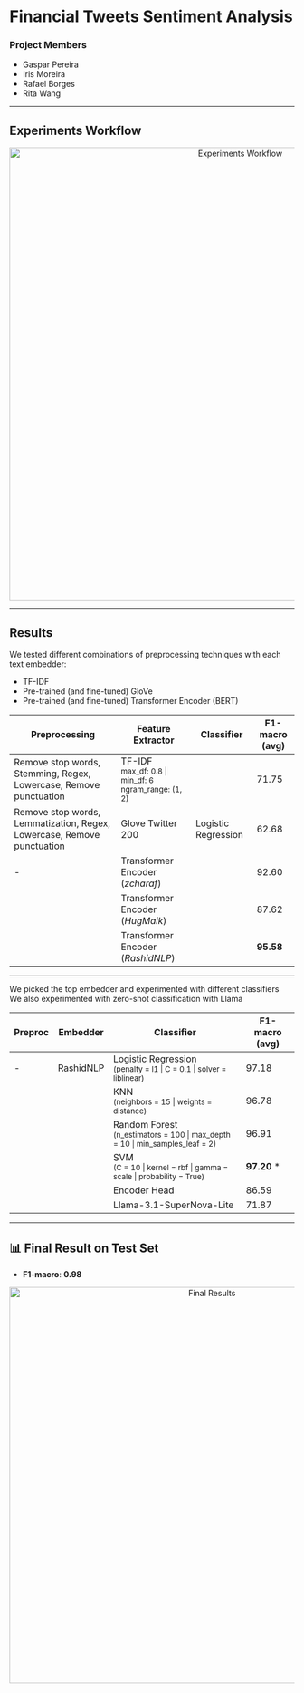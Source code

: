 # Financial Tweets Sentiment Analysis

### Project Members
- Gaspar Pereira  
- Iris Moreira  
- Rafael Borges  
- Rita Wang  

---

## Experiments Workflow

<p align="center">
  <img width="800" alt="Experiments Workflow" src="https://github.com/user-attachments/assets/82f28c37-1cbf-4c4c-9fb8-05774878c9c5" />
</p>

---

## Results

We tested different combinations of preprocessing techniques with each text embedder: 
- TF-IDF
- Pre-trained (and fine-tuned) GloVe
- Pre-trained (and fine-tuned) Transformer Encoder (BERT) 
  

| Preprocessing                                                                 | Feature Extractor                                                                 | Classifier          | F1-macro (avg) |
|------------------------------------------------------------------------------|----------------------------------------------------------------------------------|---------------------|----------------|
| Remove stop words, Stemming, Regex, Lowercase, Remove punctuation           | TF-IDF <br><sub>max_df: 0.8 \| min_df: 6 <br> ngram_range: (1, 2)</sub>         |                     | 71.75          |
| Remove stop words, Lemmatization, Regex, Lowercase, Remove punctuation      | Glove Twitter 200                                                                | Logistic Regression | 62.68          |
| -                                                                            | Transformer Encoder (*zcharaf*)                                                              |                     | 92.60          |
|                                                                              | Transformer Encoder (*HugMaik*)                                                              |                     | 87.62          |
|                                                                              | Transformer Encoder (*RashidNLP*)                                                            |                     | **95.58**      |


---

We picked the top embedder and experimented with different classifiers <br>
We also experimented with zero-shot classification with Llama

| Preproc | Embedder   | Classifier        | F1-macro (avg) |
|---------|------------|-------------------|----------------|
| -       | RashidNLP  | Logistic Regression <br><sub>(penalty = l1 \| C = 0.1 \| solver = liblinear)</sub>         | 97.18          |
|         |            | KNN <br><sub>(neighbors = 15 \| weights = distance)</sub>                                   | 96.78          |
|         |            | Random Forest <br><sub>(n_estimators = 100 \| max_depth = 10 \| min_samples_leaf = 2)</sub> | 96.91          |
|         |            | SVM <br><sub>(C = 10 \| kernel = rbf \| gamma = scale \| probability = True)</sub>          | **97.20** *    |
|         |            | Encoder Head                                                                                 | 86.59          |
|         |            | Llama-3.1-SuperNova-Lite                                                                      | 71.87          |


---

## 📊 Final Result on Test Set

- **F1-macro**: **0.98**

<p align="center">
  <img width="700" alt="Final Results" src="https://github.com/user-attachments/assets/dd3dc757-b54f-420a-82cf-d1995eca3ea7" />
</p>
